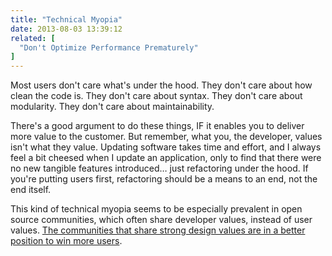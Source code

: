```yaml
---
title: "Technical Myopia"
date: 2013-08-03 13:39:12
related: [
  "Don't Optimize Performance Prematurely"
]
---
```


Most users don't care what's under the hood. They don't care about how clean the code is. They don't care about syntax. They don't care about modularity. They don't care about maintainability.

There's a good argument to do these things, IF it enables you to deliver more value to the customer. But remember, what you, the developer, values isn't what they value. Updating software takes time and effort, and I always feel a bit cheesed when I update an application, only to find that there were no new tangible features introduced… just refactoring under the hood. If you're putting users first, refactoring should be a means to an end, not the end itself.

This kind of technical myopia seems to be especially prevalent in open source communities, which often share developer values, instead of user values. [The communities that share strong design values are in a better position to win more users]({{site.url}}/2012/10/25/open-source-community-embraces-designers-most-wins).
